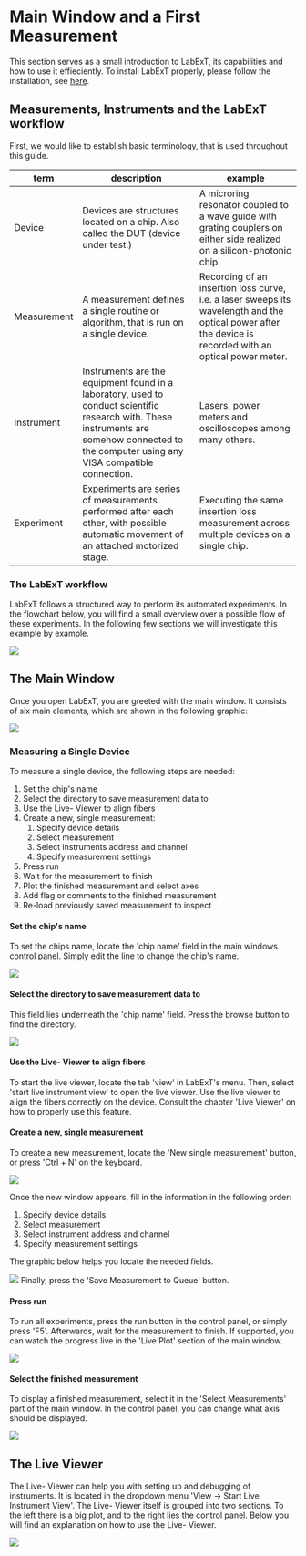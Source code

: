 # Main Window and a First Measurement

This section serves as a small introduction to LabExT, its capabilities and how to use it effieciently. To install
LabExT properly, please follow the installation, see [here](./installation.md).

## Measurements, Instruments and the LabExT workflow

First, we would like to establish basic terminology, that is used throughout this guide.

| term        | description                                                                                                                                                                                  | example                                                                                                                                                  |
|-------------|----------------------------------------------------------------------------------------------------------------------------------------------------------------------------------------------|----------------------------------------------------------------------------------------------------------------------------------------------------------|
| Device      | Devices are structures located on a chip. Also called the DUT (device under test.)                                                                                                           | A microring resonator coupled to a wave guide with grating couplers on either side realized on a silicon-photonic chip.                                  |
| Measurement | A measurement defines a single routine or algorithm, that is run on a single device.                                                                                                         | Recording of an insertion loss curve, i.e. a laser sweeps its wavelength and the optical power after the device is recorded with an optical power meter. |
| Instrument  | Instruments are the equipment found in a laboratory, used to conduct scientific research with. These instruments are somehow connected to the computer using any VISA compatible connection. | Lasers, power meters and oscilloscopes among many others.                                                                                                |
| Experiment  | Experiments are series of measurements performed after each other, with possible automatic movement of an attached motorized stage.                                                          | Executing the same insertion loss measurement across multiple devices on a single chip.                                                                  |

### The LabExT workflow

LabExT follows a structured way to perform its automated experiments. In the flowchart below, you will find a small
overview over a possible flow of these experiments. In the following few sections we will investigate this example by
example.

![](img/LabExT_workflow.png)

## The Main Window

Once you open LabExT, you are greeted with the main window. It consists of six main elements, which are shown in the
following graphic:

![](img/LabExT_main_notes.png)

### Measuring a Single Device

To measure a single device, the following steps are needed:

1. Set the chip's name
2. Select the directory to save measurement data to
3. Use the Live- Viewer to align fibers
4. Create a new, single measurement:
    1. Specify device details   
    2. Select measurement   
    3. Select instruments address and channel  
    4. Specify measurement settings
5. Press run
6. Wait for the measurement to finish
7. Plot the finished measurement and select axes
8. Add flag or comments to the finished measurement
9. Re-load previously saved measurement to inspect

#### Set the chip's name

To set the chips name, locate the 'chip name' field in the main windows control panel. Simply edit the line to change
the chip's name.

![](img/LabExT_chip_name.png)

#### Select the directory to save measurement data to

This field lies underneath the 'chip name' field. Press the browse button to find the directory.

![](img/LabExT_meas_dir.png)

#### Use the Live- Viewer to align fibers

To start the live viewer, locate the tab 'view' in LabExT's menu. Then, select 'start live instrument view' to open the
live viewer. Use the live viewer to align the fibers correctly on the device. Consult the chapter 'Live Viewer' on how
to properly use this feature.

#### Create a new, single measurement

To create a new measurement, locate the 'New single measurement' button, or press 'Ctrl + N' on the keyboard.

![](img/LabExT_new_meas.png)

Once the new window appears, fill in the information in the following order:

1) Specify device details
2) Select measurement
3) Select instrument address and channel
4) Specify measurement settings

The graphic below helps you locate the needed fields.

![](img/LabExT_use_wizard.png)
Finally, press the 'Save Measurement to Queue' button.

#### Press run

To run all experiments, press the run button in the control panel, or simply press 'F5'. Afterwards, wait for the
measurement to finish. If supported, you can watch the progress live in the 'Live Plot' section of the main window.

![](img/LabExT_run.png)

#### Select the finished measurement

To display a finished measurement, select it in the 'Select Measurements' part of the main window. In the control panel,
you can change what axis should be displayed.

![](img/LabExT_meas_manipulation.png)

## The Live Viewer

The Live- Viewer can help you with setting up and debugging of instruments. It is located in the dropdown menu 'View ->
Start Live Instrument View'. The Live- Viewer itself is grouped into two sections. To the left there is a big plot, and
to the right lies the control panel. Below you will find an explanation on how to use the Live- Viewer.

![](img/LabExT_lv_exp.png)
